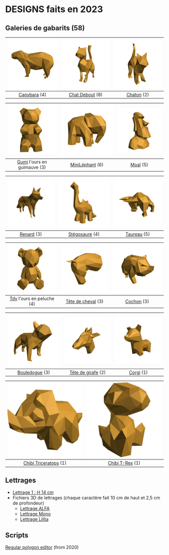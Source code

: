 # DESIGNS faits en 2023

## Galeries de gabarits (58)
| [![](https://github.com/gilboonet/designs/blob/master/2023/assets/images/miniCapybara.png)](#) | [![](https://github.com/gilboonet/designs/blob/master/2023/assets/images/miniChatDebout.png)](#) | [![](https://github.com/gilboonet/designs/blob/master/2023/assets/images/miniChaton.png)](#) |
|:--:|:--:|:--:|
|[Capybara](https://github.com/gilboonet/designs/blob/master/2023/capybara/README.md) (4)|[Chat Debout](https://github.com/gilboonet/designs/blob/master/2023/chat_debout/README.md) (8)| [Chaton](https://github.com/gilboonet/designs/blob/master/2023/chaton/README.md) (2)|

| [![](https://github.com/gilboonet/designs/blob/master/2023/assets/images/miniGumi.png)](#) | [![](https://github.com/gilboonet/designs/blob/master/2023/assets/images/miniMile.png)](#) | [![](https://github.com/gilboonet/designs/blob/master/2023/assets/images/miniMoai.png)](#) |
|:--:|:--:|:--:|
|[Gumi](https://github.com/gilboonet/designs/blob/master/2023/gumi/README.md) l'ours en guimauve (3)|[MiniLéphant](https://github.com/gilboonet/designs/blob/master/2023/mini_lephant/README.md) (6)|[Moaï](https://github.com/gilboonet/designs/blob/master/2023/moai/README.md) (5)|

| [![](https://github.com/gilboonet/designs/blob/master/2023/assets/images/miniRenard.png)](#) | [![](https://github.com/gilboonet/designs/blob/master/2023/assets/images/miniCuteDino.png)](#) | [![](https://github.com/gilboonet/designs/blob/master/2023/assets/images/miniTaureau.png)](#) |
|:--:|:--:|:--:|
|[Renard](https://github.com/gilboonet/designs/blob/master/2023/renard/README.md) (3)|[Stégosaure](https://github.com/gilboonet/designs/blob/master/2023/stegosaure/README.md) (4)|[Taureau](https://github.com/gilboonet/designs/blob/master/2023/taureau/README.md) (5)|

| [![](https://github.com/gilboonet/designs/blob/master/2023/assets/images/miniTdy.png)](#) | [![](https://github.com/gilboonet/designs/blob/master/2023/assets/images/miniTeteCheval.png)](#) | [![](https://github.com/gilboonet/designs/blob/master/2023/assets/images/miniCochon.png)](#) |
|:--:|:--:|:--:|
|[Tdy](https://github.com/gilboonet/designs/blob/master/2023/tdy/README.md) l'ours en peluche (4)|[Tête de cheval](https://github.com/gilboonet/designs/blob/master/2023/teteCheval/README.md) (3)|[Cochon](https://github.com/gilboonet/designs/blob/master/2023/Cochon/README.md) (3)|

| [![](https://github.com/gilboonet/designs/blob/master/2023/assets/images/miniBouledogue.png)](#) | [![](https://github.com/gilboonet/designs/blob/master/2023/assets/images/miniTeteGirafe.png)](#) | [![](https://github.com/gilboonet/designs/blob/master/2023/assets/images/miniCorgi.png)](#) |
|:--:|:--:|:--:|
|[Bouledogue](https://github.com/gilboonet/designs/blob/master/2023/bouledogue/README.md) (3)| [Tête de girafe](https://github.com/gilboonet/designs/blob/master/2023/TeteGirafe/README.md) (2)|[Corgi](https://github.com/gilboonet/designs/blob/master/2023/Corgi/README.md) (1)|

| [![](https://github.com/gilboonet/designs/blob/master/2023/assets/images/miniChibiTri.png)](#) |  [![](https://github.com/gilboonet/designs/blob/master/2023/assets/images/miniChibiTRex.png)](#)
|:--:|:--:|
|[Chibi Triceratops](https://github.com/gilboonet/designs/blob/master/2023/ChibiTri/README.md) (1) | [Chibi T-Rex](https://github.com/gilboonet/designs/blob/master/2023/ChibiTRex/README.md) (1) |

## Lettrages
- [Lettrage 1 : H 14 cm](https://raw.githubusercontent.com/gilboonet/designs/master/2023/lettres_et_chiffres.pdf)
- Fichiers 3D de lettrages (chaque caractère fait 10 cm de haut et 2,5 cm de profondeur)
  - [Lettrage ALFA](https://github.com/gilboonet/designs/tree/master/2023/LETTRAGES/ALFA)
  - [Lettrage Mono](https://github.com/gilboonet/designs/tree/master/2023/LETTRAGES/Mono)
  - [Lettrage Lilita](https://github.com/gilboonet/designs/tree/master/2023/LETTRAGES/Lilita)

## Scripts
[Regular polygon editor](https://openjscad.xyz#https://raw.githubusercontent.com/gilboonet/designs/master/2023/RegularPolygons.js) (from 2020)
